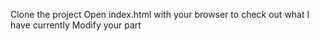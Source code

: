 Clone the project
Open index.html with your browser to check out what I have currently
Modify your part
